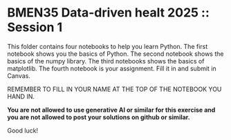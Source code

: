 # BMEN35 Data-driven healt 2025 :: Session 1

This folder contains four notebooks to help you learn Python. The first notebook shows you the basics of Python. The second notebook shows the basics of the numpy library. The third notebooks shows the basics of matplotlib. The fourth notebook is your assignment. Fill it in and submit in Canvas.

REMEMBER TO FILL IN YOUR NAME AT THE TOP OF THE NOTEBOOK YOU HAND IN.

**You are not allowed to use generative AI or similar for this exercise and you are not allowed to post your solutions on github or similar.**

Good luck!
